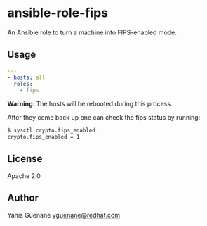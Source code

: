 # ansible-role-fips

An Ansible role to turn a machine into FIPS-enabled mode.

## Usage

```yaml
---
- hosts: all
  roles:
    - fips
```

**Warning**: The hosts will be rebooted during this process.

After they come back up one can check the fips status by running:

```bash
$ sysctl crypto.fips_enabled
crypto.fips_enabled = 1
```

## License

Apache 2.0

## Author

Yanis Guenane  <yguenane@redhat.com>
